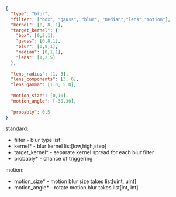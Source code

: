 ```json
{
  "type": "blur",
  "filter": ["box", "gauss", "blur", "median","lens","motion"],
  "kernel": [0, 8, 1],
  "target_kernel": {
    "box": [0,2,1],
    "gauss": [0,8,1],
    "blur": [0,8,1],
    "median": [0,1,1],
    "lens": [1,2.5]
  },
  
  "lens_radius": [1, 3],
  "lens_components": [3, 6],
  "lens_gamma": [1.0, 5.0],
  
  "motion_size": [0,10],
  "motion_angle": [-30,30],
  
  "probably": 0.5
}
```

standard:
- filter - blur type list
- kernel* - blur kernel list[low,high,step]
- target_kernel* - separate kernel spread for each blur filter 
- probably* - chance of triggering


motion:
- motion_size* - motion blur size takes list[uint, uint]
- motion_angle* - rotate motion blur takes list[int, int]